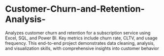 # Customer-Churn-and-Retention-Analysis-
Analyzes customer churn and retention for a subscription service using Excel, SQL, and Power BI. Key metrics include churn rate, CLTV, and usage frequency. This end-to-end project demonstrates data cleaning, analysis, and visualization skills, with comprehensive insights into customer behavior
